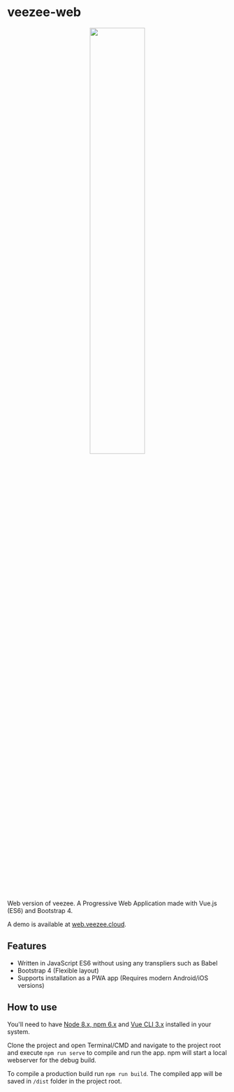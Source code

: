 # veezee-web

<p align="center">
	<img width="50%" src="http://veezee.cloud/demo_assets/web/p1.png">
</p>
<br>

Web version of veezee. A Progressive Web Application made with Vue.js (ES6) and Bootstrap 4.

A demo is available at [web.veezee.cloud](https://web.veezee.cloud).

## Features
- Written in JavaScript ES6 without using any transpliers such as Babel
- Bootstrap 4 (Flexible layout)
- Supports installation as a PWA app (Requires modern Android/iOS versions)

## How to use

You'll need to have [Node 8.x, npm 6.x](https://nodejs.org/en/) and [Vue CLI 3.x](https://github.com/vuejs/vue-cli) installed in your system.

Clone the project and open Terminal/CMD and navigate to the project root and execute `npm run serve` to compile and run the app. npm will 
start a local webserver for the debug build.

To compile a production build run `npm run build`. The compiled app will be saved in `/dist` folder in the project root.
